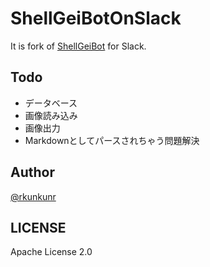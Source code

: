 # ShellGeiBotOnSlack

It is fork of [ShellGeiBot](https://github.com/theoldmoon0602/ShellgeiBot) for Slack.

## Todo

- データベース
- 画像読み込み
- 画像出力
- Markdownとしてパースされちゃう問題解決

## Author

[@rkunkunr](https://twitter.com/rkunkunr)

## LICENSE

Apache License 2.0

